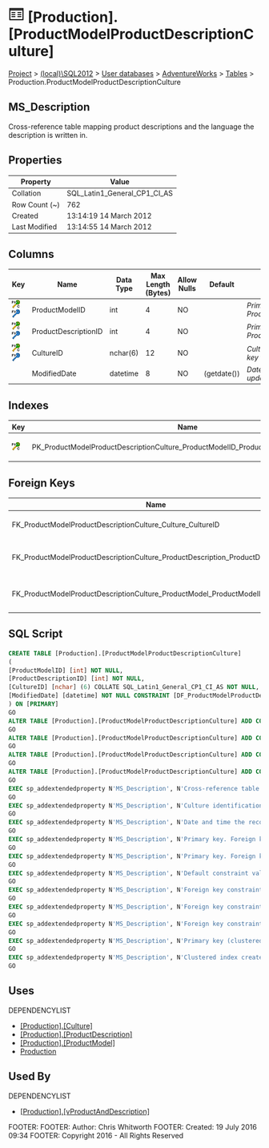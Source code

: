 
# ![Tables](../../../../Images/Table32.png) [Production].[ProductModelProductDescriptionCulture]

[Project](../../../../index.md) > [(local)\\SQL2012](../../../index.md) > [User databases](../../index.md) > [AdventureWorks](../index.md) > [Tables](Tables_.md) > Production.ProductModelProductDescriptionCulture

## <a name="#description"></a>MS_Description
Cross-reference table mapping product descriptions and the language the description is written in.
## <a name="#properties"></a>Properties

| Property | Value |
|---|---|
| Collation | SQL_Latin1_General_CP1_CI_AS |
| Row Count (~) | 762 |
| Created | 13:14:19 14 March 2012 |
| Last Modified | 13:14:55 14 March 2012 |


## <a name="#columns"></a>Columns

| Key | Name | Data Type | Max Length (Bytes) | Allow Nulls | Default | Description |
|---|---|---|---|---|---|---|
| [![Cluster Primary Key PK_ProductModelProductDescriptionCulture_ProductModelID_ProductDescriptionID_CultureID: ProductModelID\\ProductDescriptionID\\CultureID](../../../../Images/pkcluster.png)](#indexes)[![Foreign Keys FK_ProductModelProductDescriptionCulture_ProductModel_ProductModelID: [Production].[ProductModel].ProductModelID](../../../../Images/fk.png)](#foreignkeys) | ProductModelID | int | 4 | NO |  | _Primary key. Foreign key to ProductModel.ProductModelID._ |
| [![Cluster Primary Key PK_ProductModelProductDescriptionCulture_ProductModelID_ProductDescriptionID_CultureID: ProductModelID\\ProductDescriptionID\\CultureID](../../../../Images/pkcluster.png)](#indexes)[![Foreign Keys FK_ProductModelProductDescriptionCulture_ProductDescription_ProductDescriptionID: [Production].[ProductDescription].ProductDescriptionID](../../../../Images/fk.png)](#foreignkeys) | ProductDescriptionID | int | 4 | NO |  | _Primary key. Foreign key to ProductDescription.ProductDescriptionID._ |
| [![Cluster Primary Key PK_ProductModelProductDescriptionCulture_ProductModelID_ProductDescriptionID_CultureID: ProductModelID\\ProductDescriptionID\\CultureID](../../../../Images/pkcluster.png)](#indexes)[![Foreign Keys FK_ProductModelProductDescriptionCulture_Culture_CultureID: [Production].[Culture].CultureID](../../../../Images/fk.png)](#foreignkeys) | CultureID | nchar(6) | 12 | NO |  | _Culture identification number. Foreign key to Culture.CultureID._ |
|  | ModifiedDate | datetime | 8 | NO | (getdate()) | _Date and time the record was last updated._ |


## <a name="#indexes"></a>Indexes

| Key | Name | Key Columns | Unique | Description |
|---|---|---|---|---|
| [![Cluster Primary Key PK_ProductModelProductDescriptionCulture_ProductModelID_ProductDescriptionID_CultureID: ProductModelID\\ProductDescriptionID\\CultureID](../../../../Images/pkcluster.png)](#indexes) | PK_ProductModelProductDescriptionCulture_ProductModelID_ProductDescriptionID_CultureID | ProductModelID, ProductDescriptionID, CultureID | YES | _Primary key (clustered) constraint_ |


## <a name="#foreignkeys"></a>Foreign Keys

| Name | Columns | Description |
|---|---|---|
| FK_ProductModelProductDescriptionCulture_Culture_CultureID | CultureID->[[Production].[Culture].[CultureID]](Culture.md) | _Foreign key constraint referencing Culture.CultureID._ |
| FK_ProductModelProductDescriptionCulture_ProductDescription_ProductDescriptionID | ProductDescriptionID->[[Production].[ProductDescription].[ProductDescriptionID]](ProductDescription.md) | _Foreign key constraint referencing ProductDescription.ProductDescriptionID._ |
| FK_ProductModelProductDescriptionCulture_ProductModel_ProductModelID | ProductModelID->[[Production].[ProductModel].[ProductModelID]](ProductModel.md) | _Foreign key constraint referencing ProductModel.ProductModelID._ |


## <a name="#sqlscript"></a>SQL Script
```sql
CREATE TABLE [Production].[ProductModelProductDescriptionCulture]
(
[ProductModelID] [int] NOT NULL,
[ProductDescriptionID] [int] NOT NULL,
[CultureID] [nchar] (6) COLLATE SQL_Latin1_General_CP1_CI_AS NOT NULL,
[ModifiedDate] [datetime] NOT NULL CONSTRAINT [DF_ProductModelProductDescriptionCulture_ModifiedDate] DEFAULT (getdate())
) ON [PRIMARY]
GO
ALTER TABLE [Production].[ProductModelProductDescriptionCulture] ADD CONSTRAINT [PK_ProductModelProductDescriptionCulture_ProductModelID_ProductDescriptionID_CultureID] PRIMARY KEY CLUSTERED  ([ProductModelID], [ProductDescriptionID], [CultureID]) ON [PRIMARY]
GO
ALTER TABLE [Production].[ProductModelProductDescriptionCulture] ADD CONSTRAINT [FK_ProductModelProductDescriptionCulture_Culture_CultureID] FOREIGN KEY ([CultureID]) REFERENCES [Production].[Culture] ([CultureID])
GO
ALTER TABLE [Production].[ProductModelProductDescriptionCulture] ADD CONSTRAINT [FK_ProductModelProductDescriptionCulture_ProductDescription_ProductDescriptionID] FOREIGN KEY ([ProductDescriptionID]) REFERENCES [Production].[ProductDescription] ([ProductDescriptionID])
GO
ALTER TABLE [Production].[ProductModelProductDescriptionCulture] ADD CONSTRAINT [FK_ProductModelProductDescriptionCulture_ProductModel_ProductModelID] FOREIGN KEY ([ProductModelID]) REFERENCES [Production].[ProductModel] ([ProductModelID])
GO
EXEC sp_addextendedproperty N'MS_Description', N'Cross-reference table mapping product descriptions and the language the description is written in.', 'SCHEMA', N'Production', 'TABLE', N'ProductModelProductDescriptionCulture', NULL, NULL
GO
EXEC sp_addextendedproperty N'MS_Description', N'Culture identification number. Foreign key to Culture.CultureID.', 'SCHEMA', N'Production', 'TABLE', N'ProductModelProductDescriptionCulture', 'COLUMN', N'CultureID'
GO
EXEC sp_addextendedproperty N'MS_Description', N'Date and time the record was last updated.', 'SCHEMA', N'Production', 'TABLE', N'ProductModelProductDescriptionCulture', 'COLUMN', N'ModifiedDate'
GO
EXEC sp_addextendedproperty N'MS_Description', N'Primary key. Foreign key to ProductDescription.ProductDescriptionID.', 'SCHEMA', N'Production', 'TABLE', N'ProductModelProductDescriptionCulture', 'COLUMN', N'ProductDescriptionID'
GO
EXEC sp_addextendedproperty N'MS_Description', N'Primary key. Foreign key to ProductModel.ProductModelID.', 'SCHEMA', N'Production', 'TABLE', N'ProductModelProductDescriptionCulture', 'COLUMN', N'ProductModelID'
GO
EXEC sp_addextendedproperty N'MS_Description', N'Default constraint value of GETDATE()', 'SCHEMA', N'Production', 'TABLE', N'ProductModelProductDescriptionCulture', 'CONSTRAINT', N'DF_ProductModelProductDescriptionCulture_ModifiedDate'
GO
EXEC sp_addextendedproperty N'MS_Description', N'Foreign key constraint referencing Culture.CultureID.', 'SCHEMA', N'Production', 'TABLE', N'ProductModelProductDescriptionCulture', 'CONSTRAINT', N'FK_ProductModelProductDescriptionCulture_Culture_CultureID'
GO
EXEC sp_addextendedproperty N'MS_Description', N'Foreign key constraint referencing ProductDescription.ProductDescriptionID.', 'SCHEMA', N'Production', 'TABLE', N'ProductModelProductDescriptionCulture', 'CONSTRAINT', N'FK_ProductModelProductDescriptionCulture_ProductDescription_ProductDescriptionID'
GO
EXEC sp_addextendedproperty N'MS_Description', N'Foreign key constraint referencing ProductModel.ProductModelID.', 'SCHEMA', N'Production', 'TABLE', N'ProductModelProductDescriptionCulture', 'CONSTRAINT', N'FK_ProductModelProductDescriptionCulture_ProductModel_ProductModelID'
GO
EXEC sp_addextendedproperty N'MS_Description', N'Primary key (clustered) constraint', 'SCHEMA', N'Production', 'TABLE', N'ProductModelProductDescriptionCulture', 'CONSTRAINT', N'PK_ProductModelProductDescriptionCulture_ProductModelID_ProductDescriptionID_CultureID'
GO
EXEC sp_addextendedproperty N'MS_Description', N'Clustered index created by a primary key constraint.', 'SCHEMA', N'Production', 'TABLE', N'ProductModelProductDescriptionCulture', 'INDEX', N'PK_ProductModelProductDescriptionCulture_ProductModelID_ProductDescriptionID_CultureID'
GO

```

## <a name="#uses"></a>Uses
DEPENDENCYLIST
* [[Production].[Culture]](Culture.md)
* [[Production].[ProductDescription]](ProductDescription.md)
* [[Production].[ProductModel]](ProductModel.md)
* [Production](../Security/Schemas/Production.md)


## <a name="#usedby"></a>Used By
DEPENDENCYLIST
* [[Production].[vProductAndDescription]](../Views/vProductAndDescription.md)

FOOTER: FOOTER: Author:  Chris Whitworth
FOOTER: Created: 19 July 2016 09:34
FOOTER: Copyright 2016 - All Rights Reserved

